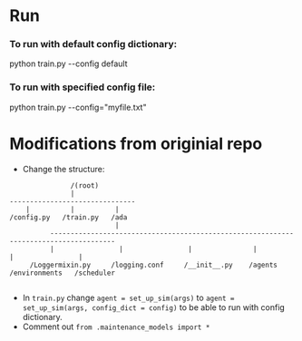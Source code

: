 # Run

### To run with default config dictionary:

python train.py --config default

### To run with specified config file:

python train.py --config="myfile.txt"

# Modifications from originial repo
- Change the structure:
```
               /(root)
               |
-------------------------------
    |          |          |           
/config.py   /train.py   /ada    
                          |
          --------------------------------------------------------------------------------------
          |                |                |               |         |                |
     /Loggermixin.py     /logging.conf     /__init__.py    /agents    /environments   /scheduler
  
  ```

- In `train.py` change `agent = set_up_sim(args)` to `agent = set_up_sim(args, config_dict = config)` to be able to run with config dictionary.
- Comment out `from .maintenance_models import * `
